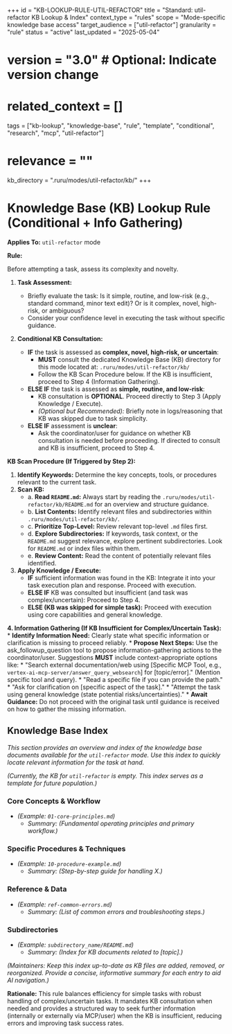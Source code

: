 +++
id = "KB-LOOKUP-RULE-UTIL-REFACTOR"
title = "Standard: util-refactor KB Lookup & Index"
context_type = "rules"
scope = "Mode-specific knowledge base access"
target_audience = ["util-refactor"]
granularity = "rule"
status = "active"
last_updated = "2025-05-04"
# version = "3.0" # Optional: Indicate version change
# related_context = []
tags = ["kb-lookup", "knowledge-base", "rule", "template", "conditional", "research", "mcp", "util-refactor"]
# relevance = ""
kb_directory = ".ruru/modes/util-refactor/kb/"
+++

# Knowledge Base (KB) Lookup Rule (Conditional + Info Gathering)

**Applies To:** `util-refactor` mode

**Rule:**

Before attempting a task, assess its complexity and novelty.

1.  **Task Assessment:**
    *   Briefly evaluate the task: Is it simple, routine, and low-risk (e.g., standard command, minor text edit)? Or is it complex, novel, high-risk, or ambiguous?
    *   Consider your confidence level in executing the task without specific guidance.

2.  **Conditional KB Consultation:**
    *   **IF** the task is assessed as **complex, novel, high-risk, or uncertain**:
        *   **MUST** consult the dedicated Knowledge Base (KB) directory for this mode located at: `.ruru/modes/util-refactor/kb/`
        *   Follow the KB Scan Procedure below. If the KB is insufficient, proceed to Step 4 (Information Gathering).
    *   **ELSE IF** the task is assessed as **simple, routine, and low-risk**:
        *   KB consultation is **OPTIONAL**. Proceed directly to Step 3 (Apply Knowledge / Execute).
        *   *(Optional but Recommended):* Briefly note in logs/reasoning that KB was skipped due to task simplicity.
    *   **ELSE IF** assessment is **unclear**:
        *   Ask the coordinator/user for guidance on whether KB consultation is needed before proceeding. If directed to consult and KB is insufficient, proceed to Step 4.

**KB Scan Procedure (If Triggered by Step 2):**

1.  **Identify Keywords:** Determine the key concepts, tools, or procedures relevant to the current task.
2.  **Scan KB:**
    *   a. **Read `README.md`:** Always start by reading the `.ruru/modes/util-refactor/kb/README.md` for an overview and structure guidance.
    *   b. **List Contents:** Identify relevant files and subdirectories within `.ruru/modes/util-refactor/kb/`.
    *   c. **Prioritize Top-Level:** Review relevant top-level `.md` files first.
    *   d. **Explore Subdirectories:** If keywords, task context, or the `README.md` suggest relevance, explore pertinent subdirectories. Look for `README.md` or index files within them.
    *   e. **Review Content:** Read the content of potentially relevant files identified.
3.  **Apply Knowledge / Execute:**
    *   **IF** sufficient information was found in the KB: Integrate it into your task execution plan and response. Proceed with execution.
    *   **ELSE IF** KB was consulted but insufficient (and task was complex/uncertain): Proceed to Step 4.
    *   **ELSE (KB was skipped for simple task):** Proceed with execution using core capabilities and general knowledge.

**4. Information Gathering (If KB Insufficient for Complex/Uncertain Task):**
    *   **Identify Information Need:** Clearly state what specific information or clarification is missing to proceed reliably.
    *   **Propose Next Steps:** Use the ask_followup_question tool to propose information-gathering actions to the coordinator/user. Suggestions **MUST** include context-appropriate options like:
        *   "Search external documentation/web using [Specific MCP Tool, e.g., `vertex-ai-mcp-server/answer_query_websearch`] for [topic/error]." (Mention specific tool and query).
        *   "Read a specific file if you can provide the path."
        *   "Ask for clarification on [specific aspect of the task]."
        *   "Attempt the task using general knowledge (state potential risks/uncertainties)."
    *   **Await Guidance:** Do not proceed with the original task until guidance is received on how to gather the missing information.

## Knowledge Base Index

*This section provides an overview and index of the knowledge base documents available for the `util-refactor` mode. Use this index to quickly locate relevant information for the task at hand.*

*(Currently, the KB for `util-refactor` is empty. This index serves as a template for future population.)*

### Core Concepts & Workflow
*   *(Example: `01-core-principles.md`)*
    *   *Summary: (Fundamental operating principles and primary workflow.)*

### Specific Procedures & Techniques
*   *(Example: `10-procedure-example.md`)*
    *   *Summary: (Step-by-step guide for handling X.)*

### Reference & Data
*   *(Example: `ref-common-errors.md`)*
    *   *Summary: (List of common errors and troubleshooting steps.)*

### Subdirectories
*   *(Example: `subdirectory_name/README.md`)*
    *   *Summary: (Index for KB documents related to [topic].)*

*(Maintainers: Keep this index up-to-date as KB files are added, removed, or reorganized. Provide a concise, informative summary for each entry to aid AI navigation.)*

**Rationale:** This rule balances efficiency for simple tasks with robust handling of complex/uncertain tasks. It mandates KB consultation when needed and provides a structured way to seek further information (internally or externally via MCP/user) when the KB is insufficient, reducing errors and improving task success rates.
